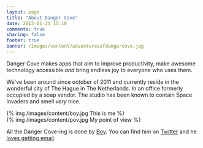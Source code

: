 ```yaml
---
layout: page
title: "About Danger Cove"
date: 2013-01-21 15:10
comments: true
sharing: false
footer: true
banner: /images/content/adventuresofdangercove.jpg
---
```


Danger Cove makes apps that aim to improve productivity, make awesome technology accessible _and_ bring endless joy to everyone who uses them.

We've been around since october of 2011 and currently reside in the wonderful city of The Hague in The Netherlands. In an office formerly occupied by a soap vendor. The studio has been known to contain Space Invaders and smell _very_ nice.

<div class="row">
  <div class="span4">
    <div class="thumbnail">
    {% img /images/content/boy.jpg This is me %}
    </div>
  </div>
  <div class="span4">
    <div class="thumbnail">
    {% img /images/content/pov.jpg My point of view %}
    </div>
  </div>
</div>

All the Danger Cove-ing is done by [Boy](http://boyvanamstel.nl). You can find him on [Twitter](http://twitter.com/boyvanamstel) and he [loves getting email](mailto:ahoy@dangercove.com).
